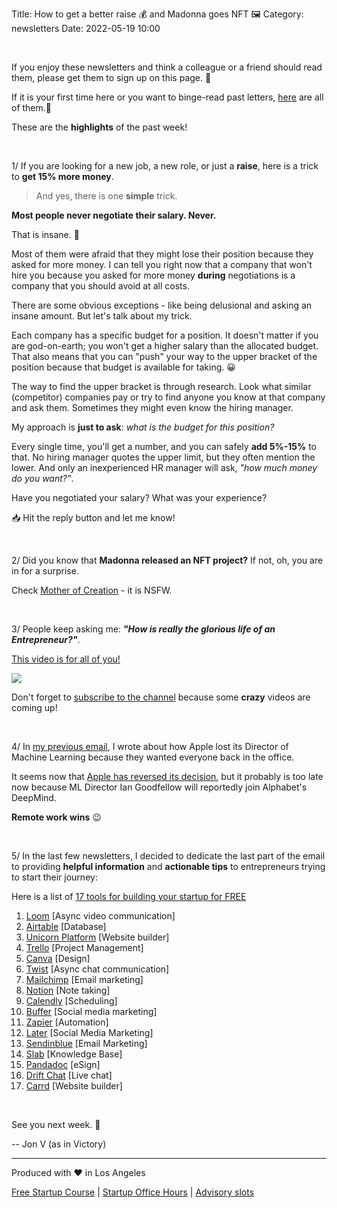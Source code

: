 Title: How to get a better raise 💰 and Madonna goes NFT 🖼️
Category: newsletters 
Date: 2022-05-19 10:00

<br>

If you enjoy these newsletters and think a colleague or a friend should read them, please get them to sign up on this page. 📝

If it is your first time here or you want to binge-read past letters, [here](https://jon.io/category/newsletters) are all of them.📰

These are the **highlights** of the past week!

<br>


1/ If you are looking for a new job, a new role, or just a **raise**, here is a trick to **get 15% more money**.

> And yes, there is one **simple** trick.

**Most people never negotiate their salary. Never.**

That is insane. 🤯

Most of them were afraid that they might lose their position because they asked for more money. I can tell you right now that a company that won't hire you because you asked for more money **during** negotiations is a company that you should avoid at all costs.

There are some obvious exceptions - like being delusional and asking an insane amount. But let's talk about my trick.

Each company has a specific budget for a position. It doesn't matter if you are god-on-earth; you won't get a higher salary than the allocated budget. That also means that you can "push" your way to the upper bracket of the position because that budget is available for taking. 😀

The way to find the upper bracket is through research. Look what similar (competitor) companies pay or try to find anyone you know at that company and ask them. Sometimes they might even know the hiring manager.

My approach is **just to ask**: _what is the budget for this position?_

Every single time, you'll get a number, and you can safely **add 5%-15%** to that. No hiring manager quotes the upper limit, but they often mention the lower. And only an inexperienced HR manager will ask, _"how much money do you want?"_.

Have you negotiated your salary? What was your experience?

📥 Hit the reply button and let me know!

<br>

2/ Did you know that **Madonna released an NFT project?** If not, oh, you are in for a surprise.

Check [Mother of Creation](https://motherofcreation.xyz/) - it is NSFW.

<br>

3/ People keep asking me: _**"How is really the glorious life of an Entrepreneur?"**_.

[This video is for all of you!](https://www.youtube.com/watch?v=nuaF1cwNJ-0)

![](https://sendfoxprod.b-cdn.net/media/9CLz6fQ3j3eygHWlwqcwk7yeT8MYm7X183crVGPr16325)

Don't forget to [subscribe to the channel](https://www.youtube.com/c/JonVlachogiannisJonVasinVictory) because some **crazy** videos are coming up!

<br>

4/ In [my previous email](https://jon.io/the-wealth-transfer-has-started-but-it-is-not-what-you-think), I wrote about how Apple lost its Director of Machine Learning because they wanted everyone back in the office.

It seems now that [Apple has reversed its decision](https://gizmodo.com/apple-return-to-work-policy-alphabet-machine-learnin-1848942742/amp), but it probably is too late now because ML Director Ian Goodfellow will reportedly join Alphabet's DeepMind.

**Remote work wins** 😉

<br>

5/ In the last few newsletters, I decided to dedicate the last part of the email to providing **helpful information** and **actionable tips** to entrepreneurs trying to start their journey:

Here is a list of [17 tools for building your startup for FREE](https://twitter.com/_buildd/status/1483297142165098500?t=t32LhFlkB0UCEur3jLdm1g&s=19)

1. [Loom](https://www.loom.com/) [Async video communication] 
2. [Airtable](https://www.airtable.com/) [Database]
3. [Unicorn Platform](https://unicornplatform.com/) [Website builder]
4. [Trello](https://trello.com/en) [Project Management]
5. [Canva](https://www.canva.com/en_gb/) [Design]
6. [Twist](https://twist.com/) [Async chat communication]
7. [Mailchimp](https://mailchimp.com/en-gb/) [Email marketing]
8. [Notion](https://www.notion.so/) [Note taking]
9. [Calendly](https://calendly.com/) [Scheduling]
10. [Buffer](https://buffer.com/) [Social media marketing]
11. [Zapier](https://zapier.com/) [Automation]
12. [Later](https://later.com/) [Social Media Marketing]
13. [Sendinblue](https://www.sendinblue.com/) [Email Marketing]
14. [Slab](https://slab.com/) [Knowledge Base]
15. [Pandadoc](https://www.pandadoc.com/) [eSign]
16. [Drift Chat](https://www.drift.com/) [Live chat]
17. [Carrd](https://carrd.co/) [Website builder]

<br>

See you next week. 🚀

-- Jon V (as in Victory)

---

Produced with ❤️ in Los Angeles

[Free Startup Course](https://jon.io/pages/built-to-fail) | [Startup Office Hours](https://jon.io/startup-office-hours) | [Advisory slots](https://jon.io/advisory)
